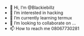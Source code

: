 - 👋 Hi, I’m @Blackiebillz
- 👀 I’m interested in hacking
- 🌱 I’m currently learning termux
- 💞️ I’m looking to collaborate on ...
- 📫 How to reach me 08067730281

<!---
Blackiebillz/Blackiebillz is a ✨ special ✨ repository because its `README.md` (this file) appears on your GitHub profile.
You can click the Preview link to take a look at your changes.
--->

